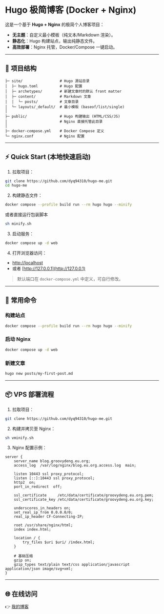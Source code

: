 # Hugo 极简博客 (Docker + Nginx)

这是一个基于 **Hugo + Nginx** 的极简个人博客项目：

* **无主题**：自定义最小模板（纯文本/Markdown 渲染）。
* **静态化**：Hugo 构建站点，输出纯静态文件。
* **高效部署**：Nginx 托管，Docker/Compose 一键启动。

---

## 📂 项目结构

```
├─ site/                 # Hugo 源站目录
│  ├─ hugo.toml          # Hugo 配置
│  ├─ archetypes/        # 新建文章时的默认 front matter
│  ├─ content/           # Markdown 文章
│  │  └─ posts/          # 文章目录
│  └─ layouts/_default/  # 最小模板 (baseof/list/single)
│
├─ public/               # Hugo 构建输出 (HTML/CSS/JS)
│                        # Nginx 直接托管此目录
│
├─ docker-compose.yml    # Docker Compose 定义
└─ nginx.conf            # Nginx 配置
```

---

## ⚡ Quick Start (本地快速启动)

1. 拉取项目：

```bash
git clone https://github.com/dyq94310/hugo-me.git
cd hugo-me
```

2. 构建静态文件：

```bash
docker compose --profile build run --rm hugo hugo --minify
```
或者直接运行包装脚本
```bash
sh minify.sh
```

3. 启动服务：

```bash
docker compose up -d web
```

4. 打开浏览器访问：

* [http://localhost](http://localhost)
* 或者 [http://127.0.0.1](http://127.0.0.1)

> 默认端口在 `docker-compose.yml` 中定义，可自行修改。

---

## 🚀 常用命令

### 构建站点

```bash
docker compose --profile build run --rm hugo hugo --minify
```

### 启动 Nginx

```bash
docker compose up -d web
```

### 新建文章

```bash
hugo new posts/my-first-post.md
```

---

## 📦 VPS 部署流程

1. 拉取项目：

```bash
git clone https://github.com/dyq94310/hugo-me.git
```

2. 构建并拷贝至 Nginx：

```bash
sh vminify.sh
```

3. Nginx 配置示例：

```nginx
server {
    server_name blog.groovydeng.eu.org;
    access_log  /var/log/nginx/blog.eu.org.access.log  main;

    listen 10443 ssl proxy_protocol;
    listen [::]:10443 ssl proxy_protocol;
    http2  on;
    port_in_redirect  off;

    ssl_certificate     /etc/data/certificate/groovydeng.eu.org.pem;
    ssl_certificate_key /etc/data/certificate/groovydeng.eu.org.key;

    underscores_in_headers on;
    set_real_ip_from 0.0.0.0/0;
    real_ip_header CF-Connecting-IP; 

    root /usr/share/nginx/html;
    index index.html;

    location / { 
        try_files $uri $uri/ /index.html; 
    }

    # 基础压缩
    gzip on;
    gzip_types text/plain text/css application/javascript application/json image/svg+xml;
}
```

---

## 🌐 在线访问

👉 [我的博客](https://blog.groovydeng.eu.org)
